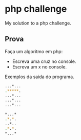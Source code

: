 # php challenge

My solution to a php challenge.

## Prova

Faça um algoritmo em php:
* Escreva uma cruz no console.
* Escreva um x no console.

Exemplos da saida do programa.

``` sh
...*...
.*****.
...*...
...*...
...*...
```

``` sh
*...*
.*.*.
..*..
.*.*.
*...*
```
